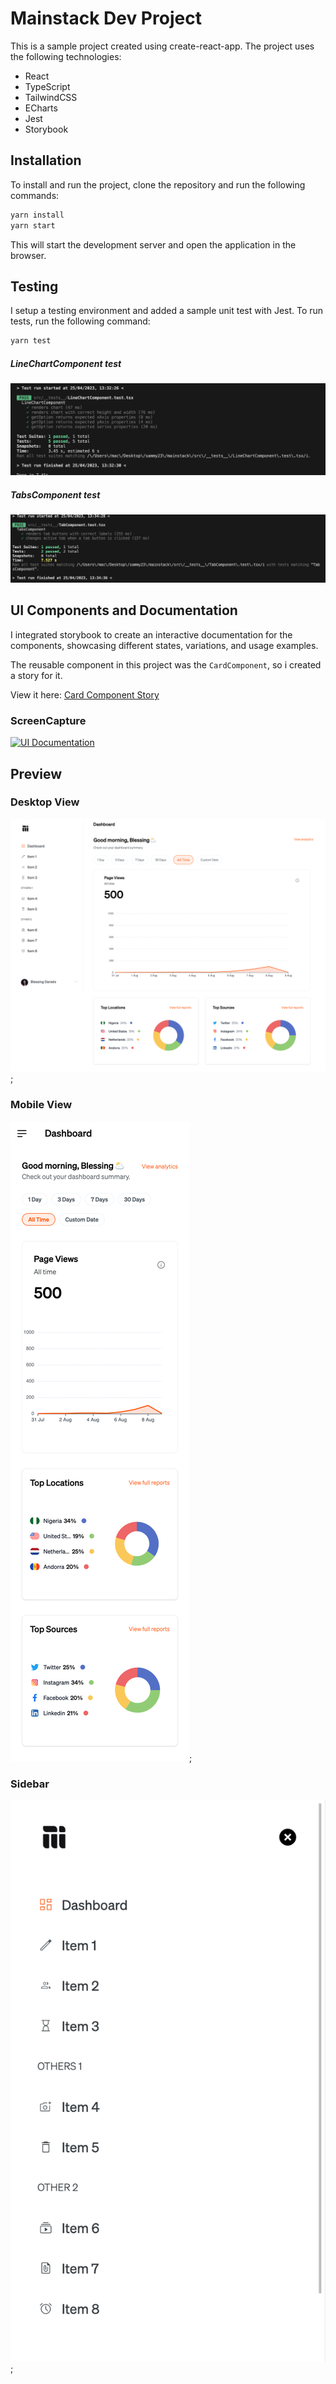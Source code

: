 # Mainstack Dev Project
This is a sample project created using create-react-app. The project uses the following technologies:

- React
- TypeScript
- TailwindCSS
- ECharts
- Jest
- Storybook

## Installation
To install and run the project, clone the repository and run the following commands:

```bash
yarn install
yarn start
```

This will start the development server and open the application in the browser.

## Testing
I setup a testing environment and added a sample unit test with Jest.
To run tests, run the following command:
```bash
yarn test
```
##### LineChartComponent test
![linechart](public/screenshots/test1.png)

##### TabsComponent test
![tabscomponent](public/screenshots/test2.png)


## UI Components and Documentation

I integrated storybook to create an interactive documentation for the components, showcasing different states, variations, and usage examples.

The reusable component in this project was the `CardComponent`, so i created a story for it. 

View it here: [Card Component Story](https://6447defcd304575e2d4f9558-uuxukeobxz.chromatic.com/?path=/docs/card--docs)

### ScreenCapture
[![UI Documentation](https://res.cloudinary.com/marcomontalbano/image/upload/v1682433987/video_to_markdown/images/video--9c6de79d8c257a75ab48db65f77dd253-c05b58ac6eb4c4700831b2b3070cd403.jpg)](https://res.cloudinary.com/sammy365/video/upload/v1682433958/storybook_oqvogo.webm "UI Documentation")


## Preview

### Desktop View
![Image](public/screenshots/screencapture.png);

### Mobile View
![Mobile View](public/screenshots/mobilescreen.png);

### Sidebar
![Mobile Sidebar](public/screenshots/mobile2.png);
